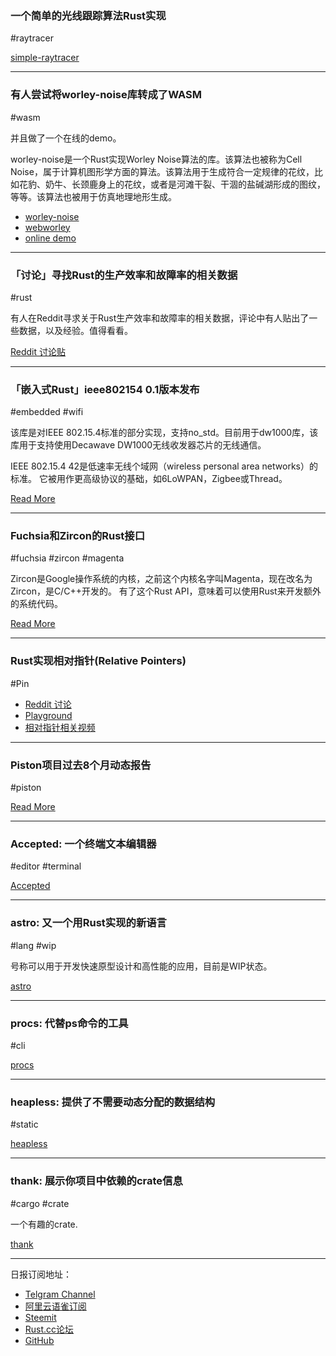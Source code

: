 ### 一个简单的光线跟踪算法Rust实现

#raytracer

[simple-raytracer](https://github.com/ebobby/simple-raytracer)

---

### 有人尝试将worley-noise库转成了WASM

#wasm

并且做了一个在线的demo。

worley-noise是一个Rust实现Worley Noise算法的库。该算法也被称为Cell Noise，属于计算机图形学方面的算法。该算法用于生成符合一定规律的花纹，比如花豹、奶牛、长颈鹿身上的花纹，或者是河滩干裂、干涸的盐碱湖形成的图纹，等等。该算法也被用于仿真地理地形生成。

- [worley-noise](https://gitlab.com/Sogomn/worley-noise)
- [webworley](https://gitlab.com/Sogomn/webworley)
- [online demo](https://sogomn.gitlab.io/noise/)

---

### 「讨论」寻找Rust的生产效率和故障率的相关数据

#rust

有人在Reddit寻求关于Rust生产效率和故障率的相关数据，评论中有人贴出了一些数据，以及经验。值得看看。

[Reddit 讨论贴](https://www.reddit.com/r/rust/comments/aohq6u/rust_velocity_and_defect_rates/)

---

### 「嵌入式Rust」ieee802154 0.1版本发布

#embedded #wifi

该库是对IEEE 802.15.4标准的部分实现，支持no_std。目前用于dw1000库，该库用于支持使用Decawave DW1000无线收发器芯片的无线通信。

IEEE 802.15.4 42是低速率无线个域网（wireless personal area networks）的标准。 它被用作更高级协议的基础，如6LoWPAN，Zigbee或Thread。

[Read More](https://users.rust-lang.org/t/first-release-of-ieee802154-0-1-partial-implementation-of-the-ieee-802-15-4-standard/25094)

---

### Fuchsia和Zircon的Rust接口

#fuchsia #zircon #magenta

Zircon是Google操作系统的内核，之前这个内核名字叫Magenta，现在改名为Zircon，是C/C++开发的。
有了这个Rust API，意味着可以使用Rust来开发额外的系统代码。


[Read More](https://fuchsia-docs.firebaseapp.com/rust/auth_cache/index.html)

---

### Rust实现相对指针(Relative Pointers)

#Pin 

- [Reddit 讨论](https://www.reddit.com/r/rust/comments/aokwyp/poc_relative_pointers/)
- [Playground](https://play.rust-lang.org/?version=nightly&mode=debug&edition=2018&gist=aeadf83622b18966308f8eae6e07d2b7)
- [相对指针相关视频](https://www.youtube.com/watch?v=Z0tsNFZLxSU)

---

### Piston项目过去8个月动态报告

#piston

[Read More](http://blog.piston.rs/2019/02/08/what-is-happening-7/)

---

### Accepted: 一个终端文本编辑器

#editor #terminal

[Accepted](https://github.com/hatoo/Accepted)

---

### astro: 又一个用Rust实现的新语言

#lang  #wip

号称可以用于开发快速原型设计和高性能的应用，目前是WIP状态。

[astro](https://github.com/astrolang/astro)

---

### procs: 代替ps命令的工具

#cli

[procs](https://github.com/dalance/procs)

---

### heapless: 提供了不需要动态分配的数据结构

#static

[heapless](https://github.com/japaric/heapless)

---

### thank: 展示你项目中依赖的crate信息

#cargo #crate

一个有趣的crate.

[thank](https://github.com/brown121407/thank)

---

日报订阅地址：

- [Telgram Channel](https://t.me/rust_daily_news )
- [阿里云语雀订阅](https://www.yuque.com/chaosbot/rustnews)
- [Steemit](https://steemit.com/@blackanger)
- [Rust.cc论坛](https://rust.cc)
- [GitHub](https://github.com/RustStudy/rust_daily_news)